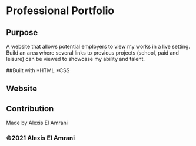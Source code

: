 # Professional Portfolio

## Purpose
A website that allows potential employers to view my works in a live setting. Build an area where several links to previous projects (school, paid and leisure) can be viewed to showcase my ability and talent. 

##Built with 
*HTML
*CSS

## Website


## Contribution
Made by Alexis El Amrani

### ©️2021 Alexis El Amrani